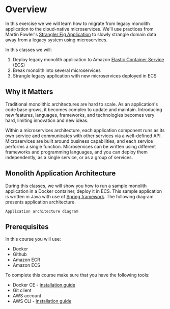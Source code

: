 # Overview

In this exercise we we will learn how to migrate from legacy monolith
application to the cloud-native microservices. We'll use practices from Martin
Fowler's [Strangler Fig Application][1] to slowly strangle domain data away from
a legacy system using microservices.

In this classes we will:

1. Deploy legacy monolith application to Amazon [Elastic Container Service][2]
   (ECS)
1. Break monolith into several microservices
1. Strangle legacy application with new microservices deployed in ECS

## Why it Matters

<!-- TODO: This section is copied from the AWS tutorial:
https://aws.amazon.com/getting-started/hands-on/break-monolith-app-microservices-ecs-docker-ec2/
-->

Traditional monolithic architectures are hard to scale. As an application's code
base grows, it becomes complex to update and maintain. Introducing new features,
languages, frameworks, and technologies becomes very hard, limiting innovation
and new ideas.

Within a microservices architecture, each application component runs as its own
service and communicates with other services via a well-defined API.
Microservices are built around business capabilities, and each service performs
a single function. Microservices can be written using different frameworks and
programming languages, and you can deploy them independently, as a single
service, or as a group of services.

## Monolith Application Architecture

During this classes, we will show you how to run a sample monolith application
in a Docker container, deploy it in ECS. This sample application is written in
Java with use of [Spring framework][3]. The following diagram presents
application architecture.

<!-- Add application architecture diagram -->

```
Application architecture diagram
```

## Prerequisites

In this course you will use:

- Docker
- Github
- Amazon ECR
- Amazon ECS

To complete this course make sure that you have the following tools:

- Docker CE - [installation guide][4]
- Git client
- AWS account
- AWS CLI - [installation guide][5]

[1]: https://martinfowler.com/bliki/StranglerFigApplication.html
[2]: https://aws.amazon.com/ecs/
[3]: https://spring.io/
[4]: https://docs.docker.com/engine/install/
[5]: https://docs.aws.amazon.com/cli/latest/userguide/cli-chap-install.html
